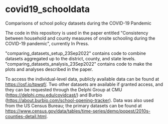 # covid19_schooldata
Comparisons of school policy datasets during the COVID-19 Pandemic

The code in this repository is used in the paper entitled "Consistency between household and county measures of onsite schooling during the COVID-19 pandemic", currently In Press.

"comparing_datasets_setup_23Sep2022" contains code to combine datasets aggregated up to the district, county, and state levels. 
"comparing_datasets_analysis_23Sep2022" contains code to make the plots and analyses described in the paper.

To access the individual-level data, publicly available data can be found at https://osf.io/tpwqf/. Two other datasets are available if granted access, and they can be requested through the Delphi Group at CMU (https://delphi.cmu.edu/covidcast/) and Burbio (https://about.burbio.com/school-opening-tracker).
Data was also used from the US Census Bureau; the primary datasets can be found at https://www.census.gov/data/tables/time-series/demo/popest/2010s-counties-detail.html.
